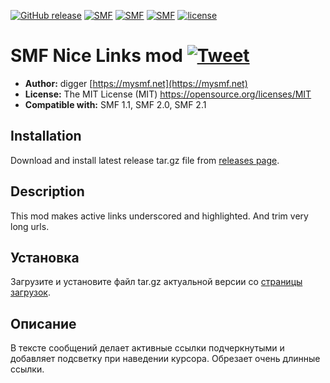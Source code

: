 [![GitHub release](https://img.shields.io/github/release/realdigger/SMF-Nice-Links.svg)]()
[![SMF](https://img.shields.io/badge/SMF-1.1-blue.svg?style==flat)](https://simplemachines.org)
[![SMF](https://img.shields.io/badge/SMF-2.0-blue.svg?style==flat)](https://simplemachines.org)
[![SMF](https://img.shields.io/badge/SMF-2.1-blue.svg?style==flat)](https://simplemachines.org)
[![license](https://img.shields.io/github/license/realdigger/SMF-Nice-Links.svg)]()

# SMF Nice Links mod [![Tweet](https://img.shields.io/twitter/url/http/shields.io.svg?style=social)](https://twitter.com/intent/tweet?text=SMF%20Nice%20Links&url=https://github.com/realdigger/SMF-Nice-Links&hashtags=smf,SMF-Nice-Links)
* **Author:** digger [https://mysmf.net](https://mysmf.net)
* **License:** The MIT License (MIT) https://opensource.org/licenses/MIT
* **Compatible with:** SMF 1.1, SMF 2.0, SMF 2.1 

## Installation  
Download and install latest release tar.gz file from [releases page](https://github.com/realdigger/SMF-Nice-Links/releases).

## Description
This mod makes active links underscored and highlighted. And trim very long urls.

## Установка    
Загрузите и установите файл tar.gz актуальной версии со [страницы загрузок](https://github.com/realdigger/SMF-Nice-Links/releases).

## Описание
В тексте сообщений делает активные ссылки подчеркнутыми и добавляет подсветку при наведении курсора. Обрезает очень длинные ссылки.
